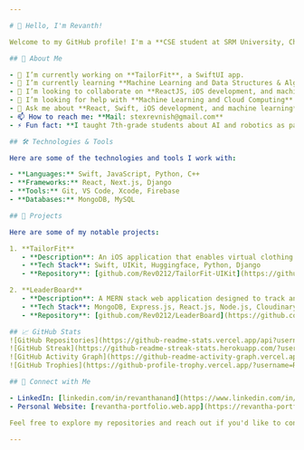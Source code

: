 ```yaml
---

# 👋 Hello, I'm Revanth!

Welcome to my GitHub profile! I'm a **CSE student at SRM University, Chennai**, studying at the IOS center. I love working on **web development, machine learning, and mobile app development** and am passionate about creating innovative solutions that make an impact.

## 🚀 About Me

- 🔭 I’m currently working on **TailorFit**, a SwiftUI app.
- 🌱 I’m currently learning **Machine Learning and Data Structures & Algorithms (DSA)**.
- 👯 I’m looking to collaborate on **ReactJS, iOS development, and machine learning projects**.
- 🤔 I’m looking for help with **Machine Learning and Cloud Computing**.
- 💬 Ask me about **React, Swift, iOS development, and machine learning**.
- 📫 How to reach me: **Mail: stexrevnish@gmail.com**
- ⚡ Fun fact: **I taught 7th-grade students about AI and robotics as part of a community connect program!**

## 🛠️ Technologies & Tools

Here are some of the technologies and tools I work with:

- **Languages:** Swift, JavaScript, Python, C++
- **Frameworks:** React, Next.js, Django
- **Tools:** Git, VS Code, Xcode, Firebase
- **Databases:** MongoDB, MySQL

## 🌟 Projects

Here are some of my notable projects:

1. **TailorFit**  
   - **Description**: An iOS application that enables virtual clothing try-ons using skeletal tracking and VITON models. It also provides accurate body measurement estimations for personalized clothing recommendations.  
   - **Tech Stack**: Swift, UIKit, Huggingface, Python, Django  
   - **Repository**: [github.com/Rev0212/TailorFit-UIKit](https://github.com/Rev0212/TailorFit-UIKit)

2. **LeaderBoard**  
   - **Description**: A MERN stack web application designed to track and manage student scores in real-time. It enhances score transparency and reduces manual effort through an intuitive dashboard and efficient backend.  
   - **Tech Stack**: MongoDB, Express.js, React.js, Node.js, Cloudinary  
   - **Repository**: [github.com/Rev0212/LeaderBoard](https://github.com/Rev0212/LeaderBoard)

## 📈 GitHub Stats
![GitHub Repositories](https://github-readme-stats.vercel.app/api?username=Rev0212&show=repos&theme=radical)  
![GitHub Streak](https://github-readme-streak-stats.herokuapp.com/?user=Rev0212&theme=radical)  
![GitHub Activity Graph](https://github-readme-activity-graph.vercel.app/graph?username=Rev0212&theme=radical)  
![GitHub Trophies](https://github-profile-trophy.vercel.app/?username=Rev0212&theme=radical)

## 🔗 Connect with Me

- LinkedIn: [linkedin.com/in/revanthanand](https://www.linkedin.com/in/revanthanand/)
- Personal Website: [revantha-portfolio.web.app](https://revantha-portfolio.web.app/)

Feel free to explore my repositories and reach out if you'd like to connect or collaborate!

---
```

